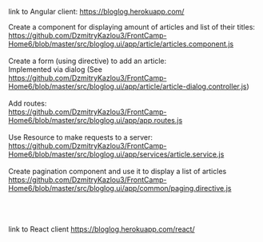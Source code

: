link to Angular client: https://bloglog.herokuapp.com/

Create a component for displaying amount of articles and list of their titles:<br/>
https://github.com/DzmitryKazlou3/FrontCamp-Home6/blob/master/src/bloglog.ui/app/article/articles.component.js
<br/><br/>
Create a form (using directive) to add an article:<br/>
Implemented via dialog (See https://github.com/DzmitryKazlou3/FrontCamp-Home6/blob/master/src/bloglog.ui/app/article/article-dialog.controller.js)
<br/><br/>
Add routes:<br/>
https://github.com/DzmitryKazlou3/FrontCamp-Home6/blob/master/src/bloglog.ui/app/app.routes.js
<br/><br/>
Use Resource to make requests to a server:<br/>
https://github.com/DzmitryKazlou3/FrontCamp-Home6/blob/master/src/bloglog.ui/app/services/article.service.js
<br/><br/>
Create pagination component and use it to display a list of articles<br/>
https://github.com/DzmitryKazlou3/FrontCamp-Home6/blob/master/src/bloglog.ui/app/common/paging.directive.js

<br/><br/><br/>
link to React client https://bloglog.herokuapp.com/react/